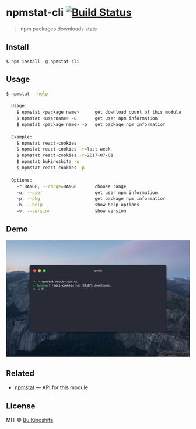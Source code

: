 # npmstat-cli [![Build Status](https://travis-ci.org/bukinoshita/npmstat-cli.svg?branch=master)](https://travis-ci.org/bukinoshita/npmstat-cli)

> npm packages downloads stats


## Install

```
$ npm install -g npmstat-cli
```


## Usage

```bash
$ npmstat --help

  Usage:
    $ npmstat <package name>      get download count of this module
    $ npmstat <username> -u       get user npm information
    $ npmstat <package name> -p   get package npm information

  Example:
    $ npmstat react-cookies
    $ npmstat react-cookies -r=last-week
    $ npmstat react-cookies -r=2017-07-01
    $ npmstat bukinoshita -u
    $ npmstat react-cookies -p

  Options:
    -r RANGE, --range=RANGE       choose range
    -u, --user                    get user npm information
    -p, --pkg                     get package npm information
    -h, --help                    show help options
    -v, --version                 show version
```

## Demo

<img src="demo.png" alt="">


## Related

- [npmstat](https://github.com/bukinoshita/npmstat) — API for this module


## License

MIT © [Bu Kinoshita](https://bukinoshita.io)

